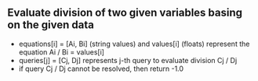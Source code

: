 ## Evaluate division of two given variables basing on the given data
* equations[i] = [Ai, Bi] (string values) and values[i] (floats) represent the equation Ai / Bi = values[i]
* queries[j] = [Cj, Dj] represents j-th query to evaluate division Cj / Dj
* if query Cj / Dj cannot be resolved, then return -1.0